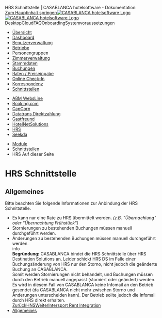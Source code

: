 HRS Schnittstelle | CASABLANCA hotelsoftware - Dokumentation  
[Zum Hauptinhalt springen](https://docs.casablanca.at/cloud/interfaces/hrs/#__docusaurus_skipToContent_fallback)[![CASABLANCA hotelsoftware Logo](https://docs.casablanca.at/img/logo.png) ![CASABLANCA hotelsoftware Logo](https://docs.casablanca.at/img/Casablanca_LOGO_2022_neg.png)](https://docs.casablanca.at/) [Desktop](https://docs.casablanca.at/desktop/desktop/)[Cloud](https://docs.casablanca.at/cloud/cloud_systems/)[FAQ](https://docs.casablanca.at/faq)[Onboarding](https://docs.casablanca.at/onboarding/fiscalization)[Systemvoraussetzungen](https://docs.casablanca.at/system_requirements)  
* [Übersicht](https://docs.casablanca.at/cloud/cloud_systems/)
* [Dashboard](https://docs.casablanca.at/cloud/dashboard/)
* [Benutzerverwaltung](https://docs.casablanca.at/cloud/user_management/)
* [Betriebe](https://docs.casablanca.at/cloud/company/)
* [Personengruppen](https://docs.casablanca.at/cloud/person_groups/)
* [Zimmerverwaltung](https://docs.casablanca.at/cloud/rooms/)
* [Stammdaten](https://docs.casablanca.at/cloud/main_data/)
* [Buchungen](https://docs.casablanca.at/cloud/bookings/)
* [Raten / Preiseingabe](https://docs.casablanca.at/cloud/raten/)
* [Online Check-In](https://docs.casablanca.at/cloud/online_checkin/)
* [Korrespondenz](https://docs.casablanca.at/cloud/online_corr/)
* [Schnittstellen](https://docs.casablanca.at/cloud/interfaces/)
+ [ABM WebsLine](https://docs.casablanca.at/cloud/interfaces/abm/)
+ [Booking.com](https://docs.casablanca.at/cloud/interfaces/bookingcom/)
+ [CapCorn](https://docs.casablanca.at/cloud/interfaces/capcorn/)
+ [Datatrans Direktzahlung](https://docs.casablanca.at/cloud/interfaces/datatrans/)
+ [Gastfreund](https://docs.casablanca.at/cloud/interfaces/gastfreund/)
+ [HotelNetSolutions](https://docs.casablanca.at/cloud/interfaces/hns/)
+ [HRS](https://docs.casablanca.at/cloud/interfaces/hrs/)
+ [Seekda](https://docs.casablanca.at/cloud/interfaces/seekda/)
* [Module](https://docs.casablanca.at/cloud/module/)  
* [Schnittstellen](https://docs.casablanca.at/cloud/interfaces/)
* HRS
Auf dieser Seite

# HRS Schnittstelle  
## Allgemeines[](https://docs.casablanca.at/cloud/interfaces/hrs/#allgemeines "Direkter Link zu Allgemeines")  
Bitte beachten Sie folgende Informationen zur Anbindung der HRS Schnittstelle.  
* Es kann nur eine Rate zu HRS übermittelt werden. *(z.B. "Übernachtung" oder "Übernachtung Frühstück")*
* Stornierungen zu bestehenden Buchungen müssen manuell durchgeführt werden.
* Änderungen zu bestehenden Buchungen müssen manuell durchgeführt werden.  
info  
**Begründung:** CASABLANCA bindet die HRS Schnittstelle über HRS Destination Solutions an. Leider schickt HRS DS im Falle einer Buchungsänderung von HRS nur den Storno, nicht jedoch die geänderte Buchung an CASABLANCA.  
Somit werden Stornierungen nicht behandelt, und Buchungen müssen durch den Betrieb manuell angepasst (storniert oder geändert) werden.  
Es wird in diesem Fall von CASABLANCA keine Infomail an den Betrieb gesendet (da CASABLANCA nicht mehr zwischen Storno und Änderungen unterscheiden kann). Der Betrieb sollte jedoch die Infomail durch HRS direkt erhalten.  
[ZurückHNS](https://docs.casablanca.at/cloud/interfaces/hns/)[WeiterIntersport Rent Integration](https://docs.casablanca.at/cloud/interfaces/seekda/)  
* [Allgemeines](https://docs.casablanca.at/cloud/interfaces/hrs/#allgemeines)